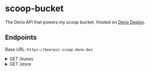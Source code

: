 # scoop-bucket

The Deno API that powers my scoop bucket. Hosted on
[Deno Deploy](https://deno.com/deploy).

## Endpoints

Base URL: `https://beerpsi-scoop.deno.dev`

<details>
    <summary>GET /itunes</summary>

Information source: [The iPhone Wiki](https://www.theiphonewiki.com/wiki/ITunes)

Query parameters:

```ts
interface Parameters {
  os: "windows" | "macos";

  // Required if using `dl` and `os` is Windows
  type?: "x86" | "x64" | "older_video_cards";

  // Leave blank to download latest version **with a download**, or specify a version yourself
  dl?: string | boolean;
}
```

If `dl` isn't specified, return JSON with information about iTunes versions,
filtered by `os` and `type`:

```ts
interface ITunesVersion {
  version: string;
  qt_version: string | null;
  amds_version: string;
  aas_version: string | null;
  url: string | null;
  sha1sum: string | null;
  size: number | null;
}
```

Example: `GET /itunes?os=windows&type=x64`

```json
[
  {
    "version": "12.12.2.2",
    "qt_version": null,
    "amds_version": "15.0.0.16",
    "aas_version": null,
    "url": "https://secure-appldnld.apple.com/itunes12/002-16263-20211027-C3421E95-F58B-4691-BD76-672A0D346AFB/iTunes64Setup.exe",
    "sha1sum": "3f7bc94532951707939c9ab2c509297bb9422545",
    "size": 210241608
  },
  {
    "version": "12.12.3.5",
    "qt_version": null,
    "amds_version": "15.5.0.16",
    "aas_version": null,
    "url": "https://secure-appldnld.apple.com/itunes12/002-35070-20220304-5521E72A-137B-4F09-9844-45BEBA5C3B40/iTunes64Setup.exe",
    "sha1sum": "16292cc7627ddad126e5237a0c0801f1f659e055",
    "size": 209718344
  }
  // ...
]
```

</details>

<details>
    <summary>GET /store</summary>

Information source: https://store.rg-adguard.net

Query parameters:

```ts
interface Parameters {
  // Parameters passed upstream
  type: "ProductId" | "CategoryId" | "url" | "PackageFamilyName";
  url: string;
  ring: "Fast" | "Slow" | "RP" | "Retail";
  lang: "en-US";

  // Filtering returned results
  id?: string;
  version?: string;
  arch?: string;
  name?: string;
  extension?: string;

  // Download
  dl?: boolean;
}
```

Response: `StoreData[]`

```ts
interface StoreData {
  id: string;
  version: string;
  arch: string;
  file: {
    url: string;
    name: string;
    extension: string;
    size: string;
    sha1sum: string;
    expiry: string;
  };
}
```

Example:
`GET /store?type=url&url=https://www.microsoft.com/en-us/p/icloud/9pktq5699m62&ring=Retail&lang=en-US`

```json
[
  {
    "id": "AppleInc.iCloud",
    "version": "13.0.201.0",
    "arch": "x86",
    "file": {
      "url": "http://dl.delivery.mp.microsoft.com/filestreamingservice/files/029d5d56-67bb-4449-8d8e-d1bcf20fff22",
      "name": "AppleInc.iCloud_13.0.201.0_x86__nzyj5cx40ttqa.BlockMap",
      "extension": "BlockMap",
      "size": "315.63 KB",
      "sha1sum": "43fa28a7d2d7ac847ca530c65d299dfd6aadbddd",
      "expiry": "1970-01-01T00:00:00.000Z"
    }
  },
  {
    "id": "AppleInc.iCloud",
    "version": "13.0.201.0",
    "arch": "x86",
    "file": {
      "url": "http://tlu.dl.delivery.mp.microsoft.com/filestreamingservice/files/174bf1fc-865a-4ce2-af40-31e451020d6b?P1=1650855982&P2=404&P3=2&P4=TWk7dn720hd1nXRsyaW9G56e%252b8V0eKAie7SjClJlRquGqDlrVIzi5glZ%252foP2ZCHkUuvsAnLRtX9gj7sRh2ZXMQ%253d%253d",
      "name": "AppleInc.iCloud_13.0.201.0_x86__nzyj5cx40ttqa.appx",
      "extension": "appx",
      "size": "254.87 MB",
      "sha1sum": "c184b17f7edf695321a70d82f2ef1dbaab9c4fa2",
      "expiry": "2022-04-25T03:06:22.000Z"
    }
  }
  // ...
]
```

</details>

